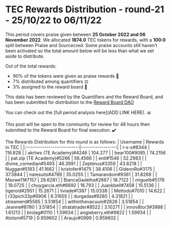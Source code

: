 
# TEC Rewards Distribution - round-21  - 25/10/22 to 06/11/22
This period covers praise given between **25 October 2022 and 06 November 2022**. We allocated **1874.0** TEC tokens for rewards, with a **100:0** split between Praise and Sourcecred. Some praise accounts still haven’t been activated so the total amount below will be less than what we set aside to distribute.

Out of the total rewards:

* 90% of the tokens were given as praise rewards :pray:
* 7% distributed among quantifiers :balance_scale:
* 3% assigned to the reward board :memo:

This data has been reviewed by the Quantifiers and the Reward Board, and has been submitted for distribution to the [Reward Board DAO](https://xdai.aragon.blossom.software/#/rewardboardtec/)


You can check out the [full period analysis here](ADD LINK HERE). :bar_chart:

This post will be open to the community for review for 48 hours then submitted to the Reward Board for final execution. :heavy_check_mark:

The Rewards Distribution for this round is as follows:
| Username                  |   Rewards in TEC |
|:--------------------------|-----------------:|
| r-x-x#8344                |       116.828    |
| akrtws (TE Academy)#4246  |       104.277    |
| bear100#9085              |        74.2156   |
| pat.zip (TE Academy)#5266 |        56.4566   |
| enti#1546                 |        52.2983   |
| divine_comedian#5493      |        46.3991   |
| Zeptimus#3359             |        43.8218   |
| Nuggan#5183               |        41.1662   |
| kristofer#1475            |        38.4106   |
| GideonRo#3175             |        37.5844   |
| natesuits#4789            |        35.0255   |
| Tamarandom#9361           |        31.8268   |
| Maxwe11#7157              |        28.6281   |
| BiancaGadelha#2667        |        18.7122   |
| miguelb#5176              |        18.0725   |
| chuygarcia.eth#6692       |        16.793    |
| Juankbell#7458            |        15.5136   |
| tigeroid#2951             |        15.2671   |
| liviade#1387              |        15.0338   |
| Mettodo#7010              |        14.622    |
| r33pich33p#6906           |         8.31655  |
| durgadas#9280             |         4.31821  |
| streamerd#5565            |         3.51854  |
| withinthevacuum#2626      |         3.51854  |
| Jeanne#8780               |         3.51854  |
| stratatrader#8522         |         3.10271  |
| innov8tor3#3988           |         1.61213  |
| brolag#0110               |         1.59934  |
| angieberry.eth#9822       |         1.59934  |
| Atotsm#5719               |         0.959602 |
| Araujo#0999               |         0.959602 |